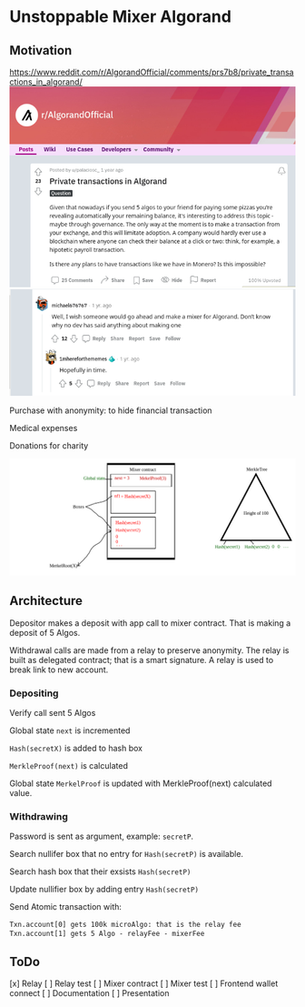# Unstoppable Mixer Algorand

## Motivation

https://www.reddit.com/r/AlgorandOfficial/comments/prs7b8/private_transactions_in_algorand/
![reddit post about anonymity](./docs/um_reddit.png)
![reddit response on post](./docs/um_reddit_resp.png)

Purchase with anonymity: to hide financial transaction

Medical expenses

Donations for charity

![Mixer idea drawing](./docs/Mixer_idea.jpg)

## Architecture

Depositor makes a deposit with app call to mixer contract. That is making a deposit of 5 Algos.

Withdrawal calls are made from a relay to preserve anonymity.
The relay is built as delegated contract; that is a smart signature.
A relay is used to break link to new account.

### Depositing

Verify call sent 5 Algos

Global state `next` is incremented

`Hash(secretX)` is added to hash box

`MerkleProof(next)` is calculated

Global state `MerkelProof` is updated with MerkleProof(next) calculated value.

### Withdrawing

Password is sent as argument, example: `secretP`.

Search nullifer box that no entry for `Hash(secretP)` is available.

Search hash box that their exsists `Hash(secretP)`

Update nullifier box by adding entry `Hash(secretP)`

Send Atomic transaction with:

```
Txn.account[0] gets 100k microAlgo: that is the relay fee
Txn.account[1] gets 5 Algo - relayFee - mixerFee
```

## ToDo

[x] Relay
[ ] Relay test
[ ] Mixer contract
[ ] Mixer test
[ ] Frontend wallet connect
[ ] Documentation
[ ] Presentation

